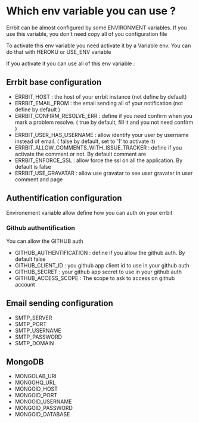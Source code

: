 # Which env variable you can use ?

Errbit can be almost configured by some ENVIRONMENT variables. If you
use this variable, you don't need copy all of you configuration file

To activate this env variable you need activate it by a Variable env.
You can do that with HEROKU or USE_ENV variable

If you activate it you can use all of this env variable :

## Errbit base configuration

* ERRBIT_HOST : the host of your errbit instance (not define by default)
* ERRBIT_EMAIL_FROM : the email sending all of your notification (not
  define by default )
* ERRBIT_CONFIRM_RESOLVE_ERR : define if you need confirm when you mark
  a problem resolve. ( true by default, fill it and you not need
confirm )
* ERRBIT_USER_HAS_USERNAME : allow identify your user by username
  instead of email. ( false by default, set to '1' to activate it)
* ERRBIT_ALLOW_COMMENTS_WITH_ISSUE_TRACKER : define if you activate the
  comment or not. By default comment are
* ERRBIT_ENFORCE_SSL : allow force the ssl on all the application. By
  default is false
* ERRBIT_USE_GRAVATAR : allow use gravatar to see user gravatar in user
  comment and page

## Authentification configuration

Environement variable allow define how you can auth on your errbit

### Github authentification

You can allow the GITHUB auth

* GITHUB_AUTHENTIFICATION : define if you allow the github auth. By
  default false
* GITHUB_CLIENT_ID : you github app client id to use in your github auth
* GITHUB_SECRET : your github app secret to use in your github auth
* GITHUB_ACCESS_SCOPE : The scope to ask to access on github account

## Email sending configuration

* SMTP_SERVER
* SMTP_PORT
* SMTP_USERNAME
* SMTP_PASSWORD
* SMTP_DOMAIN

## MongoDB

* MONGOLAB_URI
* MONGOHQ_URL
* MONGOID_HOST
* MONGOID_PORT
* MONGOID_USERNAME
* MONGOID_PASSWORD
* MONGOID_DATABASE

